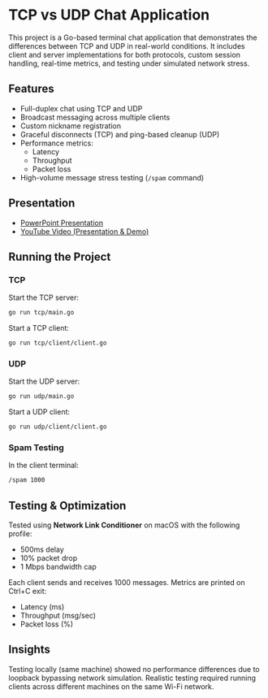 # TCP vs UDP Chat Application

This project is a Go-based terminal chat application that demonstrates the differences between TCP and UDP in real-world conditions. It includes client and server implementations for both protocols, custom session handling, real-time metrics, and testing under simulated network stress.

## Features

- Full-duplex chat using TCP and UDP
- Broadcast messaging across multiple clients
- Custom nickname registration
- Graceful disconnects (TCP) and ping-based cleanup (UDP)
- Performance metrics:
  - Latency
  - Throughput
  - Packet loss
- High-volume message stress testing (`/spam` command)

## Presentation

- [PowerPoint Presentation](https://docs.google.com/presentation/d/1rrMZR5bDRnfjTCoWR7U5MIaAHsUWP42KLefw3SsItj8/edit?usp=sharing)
- [YouTube Video (Presentation & Demo)](https://youtu.be/C_jKo7FZjUQ)

## Running the Project

### TCP

Start the TCP server:
```bash
go run tcp/main.go
```

Start a TCP client:
```bash
go run tcp/client/client.go
```

### UDP

Start the UDP server:
```bash
go run udp/main.go
```

Start a UDP client:
```bash
go run udp/client/client.go
```

### Spam Testing
In the client terminal:
```bash
/spam 1000
```

## Testing & Optimization

Tested using **Network Link Conditioner** on macOS with the following profile:
- 500ms delay
- 10% packet drop
- 1 Mbps bandwidth cap

Each client sends and receives 1000 messages. Metrics are printed on Ctrl+C exit:
- Latency (ms)
- Throughput (msg/sec)
- Packet loss (%)

## Insights

Testing locally (same machine) showed no performance differences due to loopback bypassing network simulation. Realistic testing required running clients across different machines on the same Wi-Fi network.
